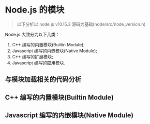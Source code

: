 # Node.js 的模块

> 以下分析以 node.js v10.15.3 源码为基础(node/src/node_version.h)

Node.js 大致分为以下几类：

1. C++ 编写的内置模块(Builtin Module);
2. Javascript 编写的内嵌模块(Native Module);
3. C++ 编写的扩展模块;
4. Javascript 编写的应用模块.

## 与模块加载相关的代码分析



## C++ 编写的内置模块(Builtin Module)


## Javascript 编写的内嵌模块(Native Module)